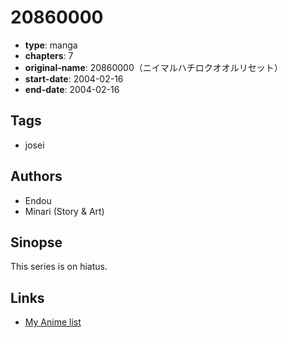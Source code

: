# 20860000

-   **type**: manga
-   **chapters**: 7
-   **original-name**: 20860000（ニイマルハチロクオオルリセット）
-   **start-date**: 2004-02-16
-   **end-date**: 2004-02-16

## Tags

-   josei

## Authors

-   Endou
-   Minari (Story & Art)

## Sinopse

This series is on hiatus.

## Links

-   [My Anime list](https://myanimelist.net/manga/95370/20860000)
